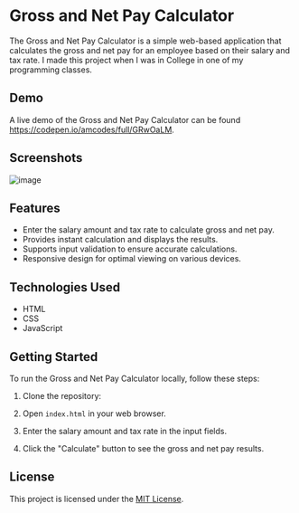 # Gross and Net Pay Calculator

The Gross and Net Pay Calculator is a simple web-based application that calculates the gross and net pay for an employee based on their salary and tax rate. I made this project when I was in College in one of my programming classes.

## Demo

A live demo of the Gross and Net Pay Calculator can be found https://codepen.io/amcodes/full/GRwOaLM.

## Screenshots

![image](https://github.com/acabrerafondeur/Gross-and-Net-Pay-Calculator/assets/47997094/643ffaa9-16d7-4a00-842c-510a7dc8268a)

## Features

- Enter the salary amount and tax rate to calculate gross and net pay.
- Provides instant calculation and displays the results.
- Supports input validation to ensure accurate calculations.
- Responsive design for optimal viewing on various devices.

## Technologies Used

- HTML
- CSS
- JavaScript

## Getting Started

To run the Gross and Net Pay Calculator locally, follow these steps:

1. Clone the repository:

2. Open `index.html` in your web browser.

3. Enter the salary amount and tax rate in the input fields.

4. Click the "Calculate" button to see the gross and net pay results.

## License

This project is licensed under the [MIT License](LICENSE).

